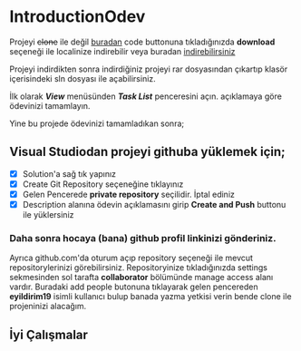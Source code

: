 # IntroductionOdev

Projeyi ~~clone~~ ile değil [buradan](https://github.com/eyildirim19/IntroductionOdev) code buttonuna tıkladığınızda **download** seçeneği ile localinize indirebilir veya buradan [indirebilirsiniz](https://github.com/eyildirim19/IntroductionOdev/archive/refs/heads/master.zip)

Projeyi indirdikten sonra indirdiğiniz projeyi rar dosyasından çıkartıp klasör içerisindeki sln dosyası ile açabilirsiniz. 

İlk olarak ***View*** menüsünden ***Task List*** penceresini açın. açıklamaya göre ödevinizi tamamlayın.

Yine bu projede ödevinizi tamamladıkan sonra; 

## Visual Studiodan projeyi githuba yüklemek için;
- [x] Solution'a sağ tık yapınız
- [x] Create Git Repository seçeneğine tıklayınız
- [x] Gelen Pencerede **private repository** seçilidir. İptal ediniz
- [x] Description alanına ödevin açıklamasını girip **Create and Push** buttonu ile yüklersiniz

### Daha sonra hocaya (bana) github profil linkinizi gönderiniz.

Ayrıca github.com'da oturum açıp repository seçeneği ile mevcut repositorylerinizi görebilirsiniz. Repositoryinize tıkladığınızda settings sekmesinden sol tarafta **collaborator** bölümünde manage access alanı vardır. Buradaki add people butonuna tıklayarak gelen pencereden **__eyildirim19__** isimli kullanıcı bulup banada yazma yetkisi verin bende clone ile projeninizi alacağım.

## İyi Çalışmalar ##
